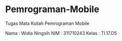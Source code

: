 # Pemrograman-Mobile
Tugas Mata Kuliah Pemrograman Mobile

Nama     : Widia Ningsih
NIM 	 : 311710243
Kelas    : TI.17.D5